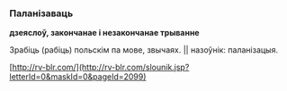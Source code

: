 ### Паланізаваць
**дзеяслоў, закончанае і незакончанае трыванне**

Зрабіць (рабіць) польскім па мове, звычаях. || назоўнік: паланізацыя.

<a rel="author">[http://rv-blr.com/](http://rv-blr.com/slounik.jsp?letterId=0&maskId=0&pageId=2099)</a>
